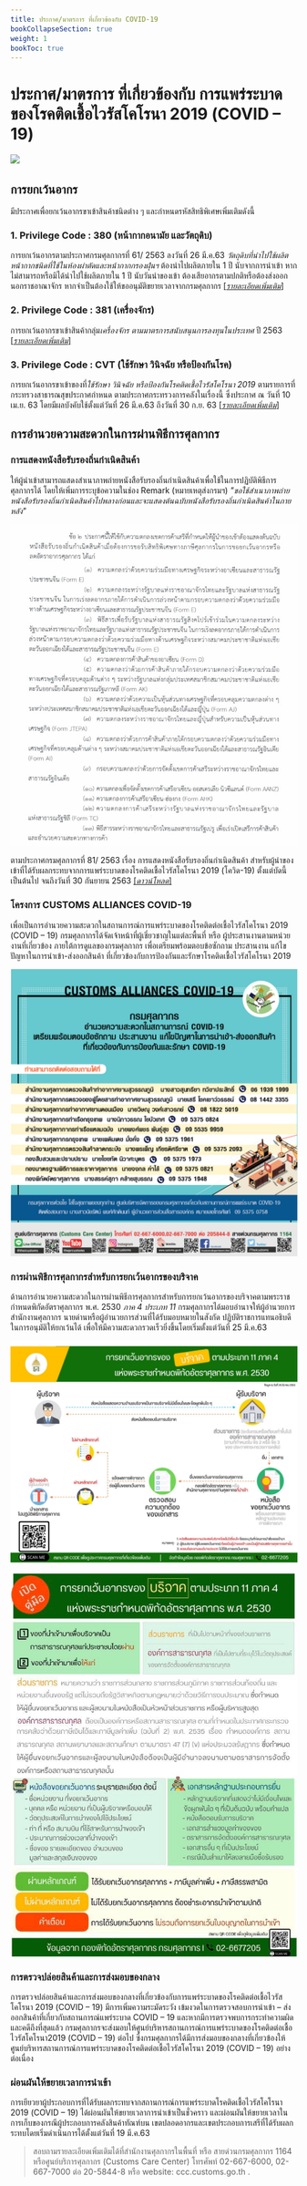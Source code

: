 ```yaml
---
title: ประกาศ/มาตรการ ที่เกี่ยวข้องกับ COVID-19
bookCollapseSection: true
weight: 1
bookToc: true
---
```


ประกาศ/มาตรการ ที่เกี่ยวข้องกับ การแพร่ระบาดของโรคติดเชื้อไวรัสโคโรนา 2019 (COVID – 19) 
===

![](https://www.furman.edu/covid-19/wp-content/uploads/sites/177/2020/03/CoronaVirusHeader-Final-3-1536x647.jpg)



## การยกเว้นอากร

มีประกาศเพื่อยกเว้นอากรขาเข้าสินค้าชนิดต่าง ๆ และกำหนดรหัสสิทธิพิเศษเพิ่มเติมดังนี้

### 1. Privilege Code : 380 (หน้ากากอนามัย และวัตถุดิบ)

การยกเว้นอากรตามประกาศกรมศุลกากรที่ 61/ 2563 ลงวันที่ 26 มี.ค.63  *วัตถุดิบที่นำไปใช้ผลิตหน้ากากชนิดที่ใช้ในห้องผ่าตัดและหน้ากากกรองฝุ่นฯ* ต้องนำไปผลิตภายใน 1 ปี นับจากการนำเข้า หากไม่สามารถหรือมิได้นำไปใช้ผลิตภายใน 1 ปี นับวันนำของเข้า ต้องเสียอากรตามปกติหรือต้องส่งออกนอกราชอาณาจักร หากจำเป็นต้องใช้ให้ขออนุมัติขยายเวลาจากกรมศุลกากร [[*รายละเอียดเพิ่มเติม*]](/knowledge-center/customs-clearance/docs/interesting-facts/measure-covid-19/except-duty-mask/)

### 2. Privilege Code : 381 (เครื่องจักร)

การยกเว้นอากรขาเข้าสินค้ากลุ่ม*เครื่องจักร ตามมาตรการสนับสนุนการลงทุนในประเทศ* ปี 2563 [[*รายละเอียดเพิ่มเติม*]](/knowledge-center/customs-clearance/docs/interesting-facts/measure-covid-19/machinery/)

### 3. Privilege Code : CVT (ใช้รักษา วินิจฉัย หรือป้องกันโรค)

การยกเว้นอากรขาเข้าของที่*ใช้รักษา วินิจฉัย หรือป้องกันโรคติดเชื้อไวรัสโคโรนา 2019* ตามรายการที่กระทรวงสาธารณสุขประกาศกำหนด ตามประกาศกระทรวงการคลังในเรื่องนี้ ซึ่งประกาศ ณ วันที่ 10 เม.ย. 63 โดยมีผลบังคับใช้ตั้งแต่วันที่ 26 มี.ค.63 ถึงวันที่ 30 ก.ย. 63 [[*รายละเอียดเพิ่มเติม*]](/knowledge-center/customs-clearance/docs/interesting-facts/measure-covid-19/prevent/)

## การอำนวยความสะดวกในการผ่านพิธีการศุลกากร

### การแสดงหนังสือรับรองถิ่นกำเนิดสินค้า 

ให้ผู้นำเข้าสามารถแสดงสำเนาภาพถ่ายหนังสือรับรองถิ่นกำเนิดสินค้าเพื่อใช้ในการปฏิบัติพิธีการศุลกากรได้ โดยให้เพิ่มการระบุข้อความในช่อง Remark (หมายเหตุส่งกรมฯ) *"ขอใช้สำเนาภาพถ่ายหนังสือรับรองถิ่นกำเนิดสินค้าไปพลางก่อนและจะแสดงต้นฉบับหนังสือรับรองถิ่นกำเนิดสินค้าในภายหลัง"*

![](https://github.com/ecs-support/knowledge-center/raw/master/img/announce/covid-19/fta-detail.jpg)

ตามประกาศกรมศุลกากรที่ 81/ 2563 เรื่อง การแสดงหนังสือรับรองถิ่นกำเนิดสินค้า สำหรับผู้นำของเข้าที่ได้รับผลกระทบจากการแพร่ระบาดของโรคติดเชื้อไวรัสโคโรนา 2019 (โควิด-19) ตั้งแต่บัดนี้เป็นต้นไป จนถึงวันที่ 30 กันยายน 2563 [[*ดาวน์โหลด*]](http://www.customs.go.th/cont_strc_download_with_docno_date.php?lang=th&top_menu=menu_homepage&current_id=14232832414a505f4a464b47464a4f)  

### โครงการ CUSTOMS ALLIANCES COVID-19

เพื่อเป็นการอำนวยความสะดวกในสถานการณ์การแพร่ระบาดของโรคติดต่อเชื้อไวรัสโคโรนา 2019 (COVID – 19) กรมศุลกากรได้จัดเจ้าหน้าที่ผู้เชี่ยวชาญในแต่ละพื้นที่ หรือ ผู้ประสานงานตามหน่วยงานที่เกี่ยวข้อง ภายใต้การดูแลของกรมศุลกากร เพื่อเตรียมพร้อมตอบข้อซักถาม ประสานงาน แก้ไขปัญหาในการนำเข้า-ส่งออกสินค้า ที่เกี่ยวข้องกับการป้องกันและรักษาโรคติดเชื้อไวรัสโคโรนา 2019

![](https://github.com/ecs-support/knowledge-center/raw/master/img/announce/covid-19/customs-alliances-covid-19.jpg)

### การผ่านพิธีการศุลกากรสำหรับการยกเว้นอากรของบริจาค

ด้านการอำนวยความสะดวกในการผ่านพิธีการศุลกากรสำหรับการยกเว้นอากรของบริจาคตามพระราชกำหนดพิกัดอัตราศุลกากร พ.ศ. 2530 *ภาค 4 ประเภท 11*  กรมศุลกากรได้มอบอำนาจให้ผู้อำนวยการ สำนักงานศุลกากร นายด่านหรือผู้อำนวยการส่วนที่ได้รับมอบหมายในสังกัด ปฏิบัติราชการแทนอธิบดีในการอนุมัติให้ยกเว้นได้ เพื่อให้มีความสะดวกรวดเร็วยิ่งขึ้นโดยเริ่มตั้งแต่วันที่ 25 มี.ค.63

![](https://github.com/ecs-support/knowledge-center/raw/master/img/11_part_4-01.jpg)

![](https://github.com/ecs-support/knowledge-center/raw/master/img/11_part_4-02.jpg)


### การตรวจปล่อยสินค้าและการส่งมอบของกลาง

การตรวจปล่อยสินค้าและการส่งมอบของกลางที่เกี่ยวข้องกับการแพร่ระบาดของโรคติดต่อเชื้อไวรัสโคโรนา 2019 (COVID – 19) มีการเพิ่มความระมัดระวัง เข้มงวดในการตรวจสอบการนำเข้า – ส่งออกสินค้าที่เกี่ยวกับสถานการณ์แพร่ระบาด COVID – 19 และหากมีการตรวจพบการกระทำความผิดและคดีถึงที่สุดแล้ว กรมศุลกากรจะส่งมอบให้ศูนย์บริหารสถานการณ์การแพร่ระบาดของโรคติดต่อเชื้อไวรัสโคโรนา2019 (COVID – 19) ต่อไป ซึ่งกรมศุลกากรได้มีการส่งมอบของกลางที่เกี่ยวข้องให้ศูนย์บริหารสถานการณ์การแพร่ระบาดของโรคติดต่อเชื้อไวรัสโคโรนา 2019 (COVID – 19) อย่างต่อเนื่อง

### ผ่อนผันให้ขยายเวลาการนำเข้า

การเยียวยาผู้ประกอบการที่ได้รับผลกระทบจากสถานการณ์การแพร่ระบาดโรคติดเชื้อไวรัสโคโรนา 2019 (COVID – 19) ได้ผ่อนผันให้ขยายเวลาการนำเข้าเป็นชั่วคราว  และผ่อนผันให้ขยายเวลาในการเก็บของกรณีผู้ประกอบการคลังสินค้าทัณฑ์บน เขตปลอดอากรและเขตประกอบการเสรีที่ได้รับผลกระทบโดยเริ่มดำเนินการได้ตั้งแต่วันที่ 19 มี.ค.63

> สอบถามรายละเอียดเพิ่มเติมได้ที่สำนักงานศุลกากรในพื้นที่ หรือ สายด่วนกรมศุลกากร 1164 หรือศูนย์บริการศุลกากร (Customs Care Center) โทรศัพท์ 02-667-6000, 02-667-7000 ต่อ 20-5844-8 หรือ website: ccc.customs.go.th . 



